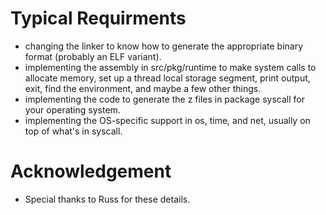 # Typical Requirments #

  * changing the linker to know how to generate the appropriate binary format (probably an ELF variant).
  * implementing the assembly in src/pkg/runtime to make system calls to allocate memory, set up a thread local storage segment, print output, exit, find the environment, and maybe a few other things.
  * implementing the code to generate the z files in package syscall for your operating system.
  * implementing the OS-specific support in os, time, and net, usually on top of what's in syscall.

# Acknowledgement #

  * Special thanks to Russ for these details.